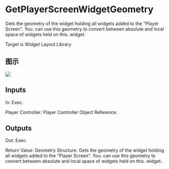 # GetPlayerScreenWidgetGeometry

Gets the geometry of the widget holding all widgets added to the "Player Screen". You. can use this geometry to convert between absolute and local space of widgets held on this. widget.

Target is Widget Layout Library

## 图示

![]($-20221218-21251234.png)

## Inputs

In: Exec.

Player Controller: Player Controller Object Reference.  

## Outputs

Out: Exec.

Return Value: Geometry Structure. Gets the geometry of the widget holding all widgets added to the "Player Screen". You. can use this geometry to convert between absolute and local space of widgets held on this. widget..

